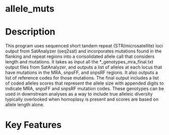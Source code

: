 # allele_muts

# Description
This program uses sequenced short tandem repeat (STR/microsatellite) loci output from SatAnalyzer (seq2sat) and incorporates mutations found in the flanking and repeat regions into a consolidated allele call that considers length and mutations. It takes as input all the *_genotypes_mra_final.txt output files from SatAnalyzer, and outputs a list of alleles at each locus that have mutations in the MRA, snpsFF, and snpsRF regions. It also outputs a list of reference codes for those mutations. The final output includes a list of coded alleles scores that represent the allele size with appended digits to indicate MRA, snpsFF and snpsRF mutation codes. These genotypes can be used in downstream analyses as a way to include true alleleic diversity typically overlooked when homoplasy is present and scores are based on allele length alone.

# Key Features
